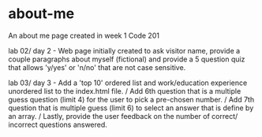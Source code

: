 # about-me
An about me page created in week 1 Code 201

lab 02/ day 2 - Web page initially created to ask visitor name, provide a couple paragraphs about myself (fictional) and provide a 5 question quiz that allows 'y/yes' or 'n/no' that are not case sensitive.  

lab 03/ day 3 - Add a 'top 10' ordered list and work/education experience unordered list to the index.html file. / Add 6th question that is a multiple guess question (limit 4) for the user to pick a pre-chosen number. / Add 7th question that is multiple guess (limit 6) to select an answer that is define by an array. / Lastly, provide the user feedback on the number of correct/ incorrect questions answered.


